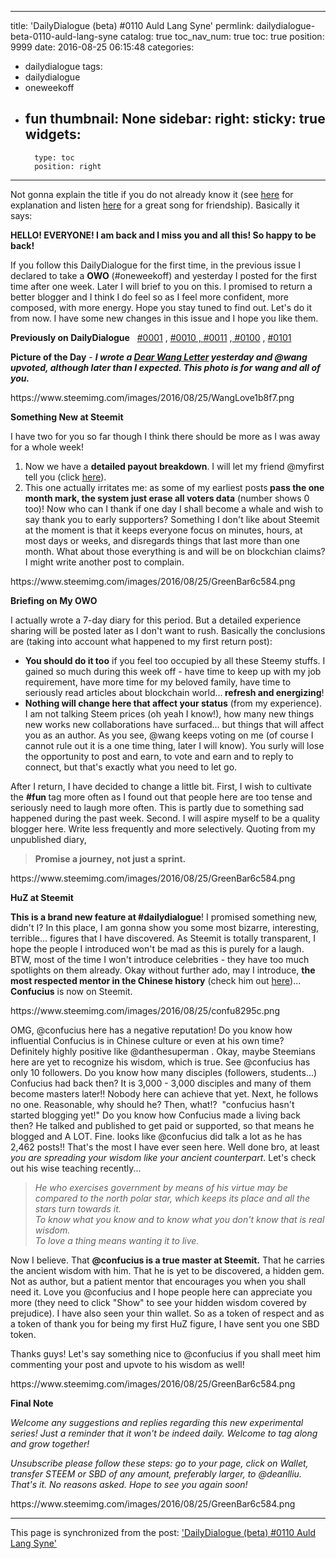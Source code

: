 
---
title: 'DailyDialogue (beta) #0110  Auld Lang Syne'
permlink: dailydialogue-beta-0110-auld-lang-syne
catalog: true
toc_nav_num: true
toc: true
position: 9999
date: 2016-08-25 06:15:48
categories:
- dailydialogue
tags:
- dailydialogue
- oneweekoff
- fun
thumbnail: None
sidebar:
    right:
        sticky: true
widgets:
    -
        type: toc
        position: right
---


<html>
<p>Not gonna explain the title if you do not already know it (see <a href="https://en.wikipedia.org/wiki/Auld_Lang_Syne">here</a> for explanation and listen <a href="https://www.youtube.com/watch?v=p9m9DuhHBAo">here</a> for a great song for friendship). Basically it says:&nbsp;</p>
<p><strong>HELLO! EVERYONE! I am back and I miss you and all this! So happy to be back!</strong></p>
<p>If you follow this DailyDialogue for the first time, in the previous issue I declared to take a <strong>OWO</strong> (#oneweekoff) and yesterday I posted for the first time after one week. Later I will brief to you on this. I promised to return a better blogger and I think I do feel so as I feel more confident, more composed, with more energy. Hope you stay tuned to find out. Let's do it from now. I have some new changes in this issue and I hope you like them.&nbsp;</p>
<p><strong>Previously on DailyDialogue</strong> &nbsp;&nbsp;<a href="https://steemit.com/dailydialogue/@deanliu/dailydialogue-beta-0001-keeping-track-of-my-crypto-new-life">#0001</a> , <a href="https://steemit.com/dailydialogue/@deanliu/dailydialogue-beta-0010-i-said-there-is-no-theme-alright">#0010&nbsp;, </a><a href="https://steemit.com/dailydialogue/@deanliu/dailydialogue-beta-0011-out-of-steam">#0011</a> ,<a href="https://steemit.com/dailydialogue/@deanliu/dailydialogue-beta-0100-narcissism-why-not"> #0100</a> , <a href="https://steemit.com/steemit/@deanliu/owo-one-week-off-initiative-brought-to-you-by-dailydialogue-beta-0101">#0101</a></p>
<p><strong>Picture of the Day</strong> - <em><strong>I wrote a </strong></em><a href="https://steemit.com/fun/@deanliu/a-dear-wang-letter-how-i-miss-you-and-steemit"><em><strong>Dear Wang Letter</strong></em></a><em><strong> yesterday and @wang upvoted, although later than I expected. This photo is for wang and all of you.</strong></em></p>
<p>https://www.steemimg.com/images/2016/08/25/WangLove1b8f7.png</p>
<p><strong>Something New at Steemit</strong>&nbsp;</p>
<p>I have two for you so far though I think there should be more as I was away for a whole week!</p>
<ol>
  <li>Now we have a <strong>detailed payout breakdown</strong>. I will let my friend @myfirst tell you (click <a href="https://steemit.com/steemit/@myfirst/just-found-steemit-new-features">here</a>).</li>
  <li>This one actually irritates me: as some of my earliest posts<strong> pass the one month mark, the system just erase all voters data</strong> (number shows 0 too)! Now who can I thank if one day I shall become a whale and wish to say thank you to early supporters? Something I don't like about Steemit at the moment is that it keeps everyone focus on minutes, hours, at most days or weeks, and disregards things that last more than one month. What about those everything is and will be on blockchian claims? I might write another post to complain.</li>
</ol>
<p>https://www.steemimg.com/images/2016/08/25/GreenBar6c584.png</p>
<p><strong>Briefing on My OWO</strong></p>
<p>I actually wrote a 7-day diary for this period. But a detailed experience sharing will be posted later as I don't want to rush. Basically the conclusions are (taking into account what happened to my first return post):</p>
<ul>
  <li><strong>You should do it too</strong> if you feel too occupied by all these Steemy stuffs. I gained so much during this week off - have time to keep up with my job requirement, have more time for my beloved family, have time to seriously read articles about blockchain world...<strong> refresh and energizing</strong>!</li>
  <li><strong>Nothing will change here that affect your status</strong> (from my experience). I am not talking Steem prices (oh yeah I know!), how many new things new works new collaborations have surfaced... but things that will affect you as an author. As you see, @wang keeps voting on me (of course I cannot rule out it is a one time thing, later I will know). You surly will lose the opportunity to post and earn, to vote and earn and to reply to connect, but that's exactly what you need to let go.</li>
</ul>
<p>After I return, I have decided to change a little bit. First, I wish to cultivate the <strong>#fun </strong>tag more often as I found out that people here are too tense and seriously need to laugh more often. This is partly due to something sad happened during the past week. Second. I will aspire myself to be a quality blogger here. Write less frequently and more selectively. Quoting from my unpublished diary,</p>
<blockquote><strong>Promise a journey, not just a sprint.&nbsp;</strong></blockquote>
<p>https://www.steemimg.com/images/2016/08/25/GreenBar6c584.png</p>
<p><strong>HuZ at Steemit</strong>&nbsp;</p>
<p><strong>This is a brand new feature at #dailydialogue</strong>! I promised something new, didn't I? In this place, I am gonna show you some most bizarre, interesting, terrible... figures that I have discovered. As Steemit is totally transparent, I hope the people I introduced won't be mad as this is purely for a laugh. BTW, most of the time I won't introduce celebrities - they have too much spotlights on them already. Okay without further ado, may I introduce, <strong>the most respected mentor in the Chinese history</strong> (check him out <a href="https://en.wikipedia.org/wiki/Confucius">here</a>)...<strong> Confucius</strong> is now on Steemit.</p>
<p>https://www.steemimg.com/images/2016/08/25/confu8295c.png</p>
<p>OMG, @confucius here has a negative reputation! Do you know how influential Confucius is in Chinese culture or even at his own time? Definitely highly positive like @danthesuperman . Okay, maybe Steemians here are yet to recognize his wisdom, which is true. See @confucius has only 10 followers. Do you know how many disciples (followers, students...) Confucius had back then? It is 3,000 - 3,000 disciples and many of them become masters later!! Nobody here can achieve that yet. Next, he follows no one. Reasonable, why should he? Then, what!? &nbsp;"confucius hasn't started blogging yet!" Do you know how Confucius made a living back then? He talked and published to get paid or supported, so that means he blogged and A LOT. Fine. looks like @confucius did talk a lot as he has 2,462 posts!! That's the most I have ever seen here. Well done bro, at least <em>you are spreading your wisdom like your ancient counterpart</em>. Let's check out his wise teaching recently...</p>
<blockquote><em>He who exercises government by means of his virtue may be compared to the north polar star, which keeps its place and all the stars turn towards it.<br>
To know what you know and to know what you don't know that is real wisdom.<br>
To love a thing means wanting it to live.&nbsp;</em></blockquote>
<p>Now I believe. That <strong>@confucius is a true master at Steemit.</strong> That he carries the ancient wisdom with him. That he is yet to be discovered, a hidden gem. Not as author, but a patient mentor that encourages you when you shall need it. Love you @confucius and I hope people here can appreciate you more (they need to click "Show" to see your hidden wisdom covered by prejudice). I have also seen your thin wallet. So as a token of respect and as a token of thank you for being my first HuZ figure, I have sent you one SBD token. &nbsp;</p>
<p>Thanks guys! Let's say something nice to @confucius if you shall meet him commenting your post and upvote to his wisdom as well!</p>
<p>https://www.steemimg.com/images/2016/08/25/GreenBar6c584.png</p>
<p><strong>Final Note</strong>&nbsp;</p>
<p><em>Welcome any suggestions and replies regarding this new experimental series! Just a reminder that it won't be indeed daily. Welcome to tag along and grow together!</em> &nbsp;</p>
<p><em>Unsubscribe please follow these steps: go to your page, click on Wallet, transfer STEEM or SBD of any amount, preferably larger, to @deanlliu. That's it. No reasons asked. Hope to see you again soon!&nbsp;</em></p>
<p>https://www.steemimg.com/images/2016/08/25/GreenBar6c584.png</p>
</html>

- - -

This page is synchronized from the post: ['DailyDialogue (beta) #0110  Auld Lang Syne'](https://steemit.com/@deanliu/dailydialogue-beta-0110-auld-lang-syne)

